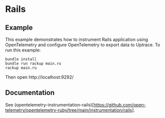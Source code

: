 # Rails

## Example

This example demonstrates how to instrument Rails application using OpenTelemetry and configure
OpenTelemetry to export data to Uptrace. To run this example:

```shell
bundle install
bundle run rackup main.ru
rackup main.ru
```

Then open http://localhost:9292/

## Documentation

See
(opentelemetry-instrumentation-rails)[https://github.com/open-telemetry/opentelemetry-ruby/tree/main/instrumentation/rails].
